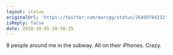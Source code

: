 ```yaml
---
layout: status
originalUrl: 'https://twitter.com/marcgg/status/26489784232'
isReply: false
date: 2010-10-05 20:58:25
---
```


8 people around me in the subway. All on their iPhones. Crazy.
